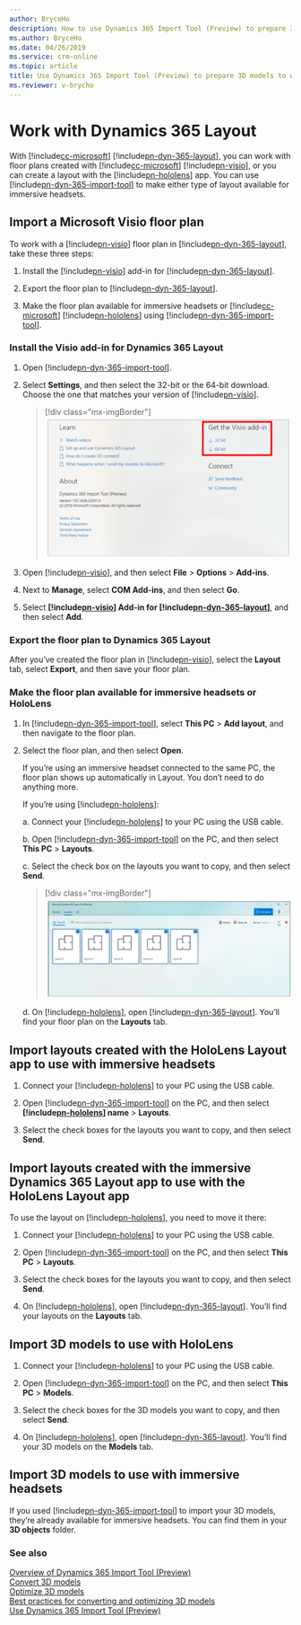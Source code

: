 ```yaml
---
author: BryceHo
description: How to use Dynamics 365 Import Tool (Preview) to prepare 3D models to work with Dynamics 365 Layout
ms.author: BryceHo
ms.date: 04/26/2019
ms.service: crm-online
ms.topic: article
title: Use Dynamics 365 Import Tool (Preview) to prepare 3D models to work with Dynamics 365 Layout
ms.reviewer: v-brycho
---
```


# Work with Dynamics 365 Layout

With [!include[cc-microsoft](../includes/cc-microsoft.md)] [!include[pn-dyn-365-layout](../includes/pn-dyn-365-layout.md)], you can work with floor plans created with [!include[cc-microsoft](../includes/cc-microsoft.md)] [!include[pn-visio](../includes/pn-visio.md)], or you can create a layout with the [!include[pn-hololens](../includes/pn-hololens.md)] app. You can use [!include[pn-dyn-365-import-tool](../includes/pn-dyn-365-import-tool.md)] to make either type of layout available for immersive headsets. 

## Import a Microsoft Visio floor plan

To work with a [!include[pn-visio](../includes/pn-visio.md)] floor plan in [!include[pn-dyn-365-layout](../includes/pn-dyn-365-layout.md)], take these three steps:

1.	Install the [!include[pn-visio](../includes/pn-visio.md)] add-in for [!include[pn-dyn-365-layout](../includes/pn-dyn-365-layout.md)]. 

2.	Export the floor plan to [!include[pn-dyn-365-layout](../includes/pn-dyn-365-layout.md)].

3.	Make the floor plan available for immersive headsets or [!include[cc-microsoft](../includes/cc-microsoft.md)] [!include[pn-hololens](../includes/pn-hololens.md)] using [!include[pn-dyn-365-import-tool](../includes/pn-dyn-365-import-tool.md)].

### Install the Visio add-in for Dynamics 365 Layout

1.	Open [!include[pn-dyn-365-import-tool](../includes/pn-dyn-365-import-tool.md)].

2.	Select **Settings**, and then select the 32-bit or the 64-bit download. Choose the one that matches your version of [!include[pn-visio](../includes/pn-visio.md)].

    > [!div class="mx-imgBorder"]
    > ![Visio add-in](media/visio-add-in.PNG "Visio add-in") 

3.	Open [!include[pn-visio](../includes/pn-visio.md)], and then select **File** > **Options** > **Add-ins**.

4.	Next to **Manage**, select **COM Add-ins**, and then select **Go**.

5.	Select **[!include[pn-visio](../includes/pn-visio.md)] Add-in for [!include[pn-dyn-365-layout](../includes/pn-dyn-365-layout.md)]**, and then select **Add**.

### Export the floor plan to Dynamics 365 Layout

After you’ve created the floor plan in [!include[pn-visio](../includes/pn-visio.md)], select the **Layout** tab, select **Export**, and then save your floor plan.

### Make the floor plan available for immersive headsets or HoloLens

1.	In [!include[pn-dyn-365-import-tool](../includes/pn-dyn-365-import-tool.md)], select **This PC** > **Add layout**, and then navigate to the floor plan.

2.	Select the floor plan, and then select **Open**.

    If you’re using an immersive headset connected to the same PC, the floor plan shows up automatically in Layout. You don’t need to do anything more.

    If you’re using [!include[pn-hololens](../includes/pn-hololens.md)]:
    
    a.	Connect your [!include[pn-hololens](../includes/pn-hololens.md)] to your PC using the USB cable.

    b.	Open [!include[pn-dyn-365-import-tool](../includes/pn-dyn-365-import-tool.md)] on the PC, and then select **This PC** > **Layouts**.

    c.	Select the check box on the layouts you want to copy, and then select **Send**.
    
       > [!div class="mx-imgBorder"]
       > ![Copy layouts](media/copy-layouts.PNG "Copy layouts") 
    
    d.	On [!include[pn-hololens](../includes/pn-hololens.md)], open [!include[pn-dyn-365-layout](../includes/pn-dyn-365-layout.md)]. You’ll find your floor plan on the **Layouts** tab.
    
## Import layouts created with the HoloLens Layout app to use with immersive headsets

1.	Connect your [!include[pn-hololens](../includes/pn-hololens.md)] to your PC using the USB cable.

2.	Open [!include[pn-dyn-365-import-tool](../includes/pn-dyn-365-import-tool.md)] on the PC, and then select **[!include[pn-hololens](../includes/pn-hololens.md)] name** > **Layouts**.

3.	Select the check boxes for the layouts you want to copy, and then select **Send**.

## Import layouts created with the immersive Dynamics 365 Layout app to use with the HoloLens Layout app

To use the layout on [!include[pn-hololens](../includes/pn-hololens.md)], you need to move it there:

1.	Connect your [!include[pn-hololens](../includes/pn-hololens.md)] to your PC using the USB cable.

2.	Open [!include[pn-dyn-365-import-tool](../includes/pn-dyn-365-import-tool.md)] on the PC, and then select **This PC** > **Layouts**.

3.	Select the check boxes for the layouts you want to copy, and then select **Send**.

4.	On [!include[pn-hololens](../includes/pn-hololens.md)], open [!include[pn-dyn-365-layout](../includes/pn-dyn-365-layout.md)]. You’ll find your layouts on the **Layouts** tab.

## Import 3D models to use with HoloLens

1.	Connect your [!include[pn-hololens](../includes/pn-hololens.md)] to your PC using the USB cable.

2.	Open [!include[pn-dyn-365-import-tool](../includes/pn-dyn-365-import-tool.md)] on the PC, and then select **This PC** > **Models**.

3.	Select the check boxes for the 3D models you want to copy, and then select **Send**.

4.	On [!include[pn-hololens](../includes/pn-hololens.md)], open [!include[pn-dyn-365-layout](../includes/pn-dyn-365-layout.md)]. You’ll find your 3D models on the **Models** tab.

## Import 3D models to use with immersive headsets

If you used [!include[pn-dyn-365-import-tool](../includes/pn-dyn-365-import-tool.md)] to import your 3D models, they’re already available for immersive headsets. You can find them in your **3D objects** folder. 

### See also
[Overview of Dynamics 365 Import Tool (Preview)](index.md)<br>
[Convert 3D models](convert-models.md)<br>
[Optimize 3D models](optimize-models.md)<br>
[Best practices for converting and optimizing 3D models](best-practices.md)<br>
[Use Dynamics 365 Import Tool (Preview)](import-tool.md)
    


